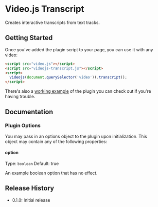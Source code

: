 # Video.js Transcript

Creates interactive transcripts from text tracks.

## Getting Started

Once you've added the plugin script to your page, you can use it with any video:

```html
<script src="video.js"></script>
<script src="videojs-transcript.js"></script>
<script>
  videojs(document.querySelector('video')).transcript();
</script>
```

There's also a [working example](example.html) of the plugin you can check out if you're having trouble.

## Documentation
### Plugin Options

You may pass in an options object to the plugin upon initialization. This
object may contain any of the following properties:

#### option
Type: `boolean`
Default: true

An example boolean option that has no effect.

## Release History

 - 0.1.0: Initial release
